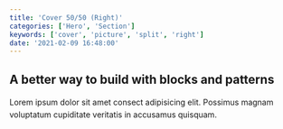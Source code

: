 ```yaml
---
title: 'Cover 50/50 (Right)'
categories: ['Hero', 'Section']
keywords: ['cover', 'picture', 'split', 'right']
date: '2021-02-09 16:48:00'
---
```


<!-- wp:group {"align":"full"} -->
<div class="wp-block-group alignfull">
<div class="wp-block-group__inner-container">

<!-- wp:columns {"align":"full"} -->
<div class="wp-block-columns alignfull">

<!-- wp:column -->
<div class="wp-block-column">

<!-- wp:cover {"customOverlayColor":"rgba(0,0,0,0)","minHeight":100,"minHeightUnit":"vh"} -->
<div class="wp-block-cover has-background-dim" style="background-color:rgba(0,0,0,0);min-height:100vh"><div class="wp-block-cover__inner-container">

<!-- wp:heading {"align":"left","textColor":"black"} -->
<h2 class="f2 f1-l mt0 lh-solid has-black-color has-text-color"><strong>A better way to build with blocks and patterns</strong></h2>
<!-- /wp:heading -->

<!-- wp:paragraph {"align":"left","textColor":"black","fontSize":"large","style":{"typography":{"lineHeight":"1.6"}}} -->
<p class="has-large-font-size o-70 my0 has-black-color has-text-color" style="line-height:1.6">Lorem ipsum dolor sit amet consect adipisicing elit. Possimus magnam voluptatum cupiditate veritatis in accusamus quisquam.</p>
<!-- /wp:paragraph -->

</div></div>
<!-- /wp:cover -->
</div>
<!-- /wp:column -->

<!-- wp:column -->
<div class="wp-block-column">
<!-- wp:cover {"url":"https://images.unsplash.com/photo-1585424529208-7bc775e92a74?ixid=MXwxMjA3fDB8MHxwaG90by1wYWdlfHx8fGVufDB8fHw%3D&amp;ixlib=rb-1.2.1&amp;auto=format&amp;fit=crop&amp;w=1280&amp;q=80","id":10,"dimRatio":0,"overlayColor":"gray","minHeight":100,"minHeightUnit":"vh"} -->
<div class="wp-block-cover has-gray-background-color" style="min-height:100vh"><img class="wp-block-cover__image-background wp-image-10" alt="" src="https://images.unsplash.com/photo-1585424529208-7bc775e92a74?ixid=MXwxMjA3fDB8MHxwaG90by1wYWdlfHx8fGVufDB8fHw%3D&amp;ixlib=rb-1.2.1&amp;auto=format&amp;fit=crop&amp;w=1280&amp;q=80" data-object-fit="cover"/><div class="wp-block-cover__inner-container"><!-- wp:paragraph {"align":"center","placeholder":"Write title…","fontSize":"large"} -->
<p class="has-text-align-center has-large-font-size"></p>
<!-- /wp:paragraph -->
</div></div>
<!-- /wp:cover -->
</div>
<!-- /wp:column -->

</div>
<!-- /wp:columns -->
</div>
</div>
<!-- /wp:group -->

